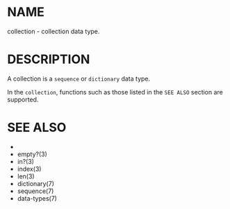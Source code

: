 # NAME
collection - collection data type.

# DESCRIPTION
A collection is a `sequence` or `dictionary` data type.

In the `collection`, functions such as those listed in the `SEE ALSO` section are supported.

# SEE ALSO
- [](3)
- empty?(3)
- in?(3)
- index(3)
- len(3)
- dictionary(7)
- sequence(7)
- data-types(7)
